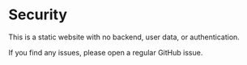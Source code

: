 # Security

This is a static website with no backend, user data, or authentication.

If you find any issues, please open a regular GitHub issue.
